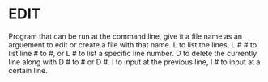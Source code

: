 # EDIT
Program that can be run at the command line, give it a file name as an arguement to edit or create a file with that name. 
L to list the lines, L # # to list line # to #, or L # to list a specific line number.
D to delete the currently line along with D # to # or D #.
I to input at the previous line, I # to input at a certain line.
